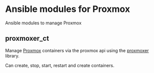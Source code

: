 Ansible modules for Proxmox
============================

Ansible modules to manage Proxmox

proxmoxer_ct
------------

Manage [Proxmox](https://www.proxmox.com) containers via the proxmox api using the [proxmoxer](https://pypi.python.org/pypi/proxmoxer) library.

Can create, stop, start, restart and create containers.

